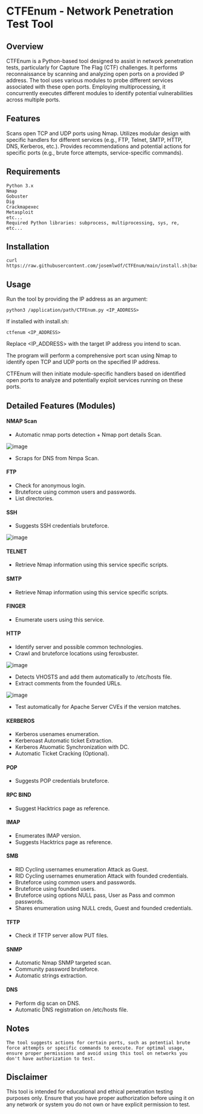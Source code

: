 # CTFEnum - Network Penetration Test Tool

## Overview
CTFEnum is a Python-based tool designed to assist in network penetration tests, particularly for Capture The Flag (CTF) challenges. It performs reconnaissance by scanning and analyzing open ports on a provided IP address. The tool uses various modules to probe different services associated with these open ports. Employing multiprocessing, it concurrently executes different modules to identify potential vulnerabilities across multiple ports.

## Features
Scans open TCP and UDP ports using Nmap.
Utilizes modular design with specific handlers for different services (e.g., FTP, Telnet, SMTP, HTTP, DNS, Kerberos, etc.).
Provides recommendations and potential actions for specific ports (e.g., brute force attempts, service-specific commands).

## Requirements
    Python 3.x
    Nmap
    Gobuster
    Dig
    Crackmapexec
    Metasploit
    etc...
    Required Python libraries: subprocess, multiprocessing, sys, re, etc...

## Installation
    curl https://raw.githubusercontent.com/josemlwdf/CTFEnum/main/install.sh|bash

## Usage

Run the tool by providing the IP address as an argument:

    python3 /application/path/CTFEnum.py <IP_ADDRESS>
    
If installed with install.sh:

    ctfenum <IP_ADDRESS>

Replace <IP_ADDRESS> with the target IP address you intend to scan.

The program will perform a comprehensive port scan using Nmap to identify open TCP and UDP ports on the specified IP address.

CTFEnum will then initiate module-specific handlers based on identified open ports to analyze and potentially exploit services running on these ports.

## Detailed Features (Modules)

#### NMAP Scan
- Automatic nmap ports detection + Nmap port details Scan.

![image](https://github.com/user-attachments/assets/da03d1b5-7a5e-455a-8219-c279a43b6674)
  
- Scraps for DNS from Nmpa Scan.

#### FTP 
- Check for anonymous login.
- Bruteforce using common users and passwords.
- List directories.

#### SSH
- Suggests SSH credentials bruteforce.

![image](https://github.com/user-attachments/assets/e41add59-55f3-4489-9008-7875981f3d50)

#### TELNET
- Retrieve Nmap information using this service specific scripts.

#### SMTP
- Retrieve Nmap information using this service specific scripts.

#### FINGER
- Enumerate users using this service.

#### HTTP
- Identify server and possible common technologies.
- Crawl and bruteforce locations using feroxbuster.

![image](https://github.com/user-attachments/assets/19d75ed8-6292-4385-8a7f-46f435c3d75e)
  
- Detects VHOSTS and add them automatically to /etc/hosts file.
- Extract comments from the founded URLs.

![image](https://github.com/user-attachments/assets/7595168c-5909-4d9d-b411-8aef7e1d7b78)
  
- Test automatically for Apache Server CVEs if the version matches.

#### KERBEROS
- Kerberos usenames enumeration.
- Kerberoast Automatic ticket Extraction.
- Kerberos Atuomatic Synchronization with DC.
- Automatic Ticket Cracking (Optional).

#### POP
- Suggests POP credentials bruteforce.

#### RPC BIND
- Suggest Hacktrics page as reference.

#### IMAP
- Enumerates IMAP version.
- Suggests Hacktrics page as reference.

#### SMB
- RID Cycling usernames enumeration Attack as Guest.
- RID Cycling usernames enumeration Attack with founded credentials.
- Bruteforce using common users and passwords.
- Bruteforce using founded users.
- Bruteforce using options NULL pass, User as Pass and common passwords.
- Shares enumeration using NULL creds, Guest and founded credentials.

#### TFTP
- Check if TFTP server allow PUT files.

#### SNMP
- Automatic Nmap SNMP targeted scan.
- Community password bruteforce.
- Automatic strings extraction.

#### DNS
- Perform dig scan on DNS.
- Automatic DNS registration on /etc/hosts file.

## Notes

``The tool suggests actions for certain ports, such as potential brute force attempts or specific commands to execute.
For optimal usage, ensure proper permissions and avoid using this tool on networks you don't have authorization to test.``

## Disclaimer

This tool is intended for educational and ethical penetration testing purposes only. Ensure that you have proper authorization before using it on any network or system you do not own or have explicit permission to test.
